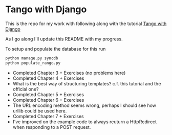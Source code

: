 Tango with Django
=================

This is the repo for my work with following along with the
tutorial [Tango with Django](http://www.tangowithdjango.com/)

As I go along I'll update this README with my progress.

To setup and populate the database for this run

```bash
python manage.py syncdb
python populate_rango.py
```

*  Completed Chapter 3 + Exercises (no problems here)
*  Completed Chapter 4 + Exercises
  * What is the best way of structuring templates? c.f. this
    tutorial and the official one?
*  Completed Chapter 5 + Exercises
*  Completed Chapter 6 + Exercises
  * The URL encoding method seems wrong, perhaps I should see
    how urllib could be used here.
*  Completed Chapter 7 + Exercises
  * I've improved on the example code to always reuturn a HttpRedirect
    when responding to a POST request.
